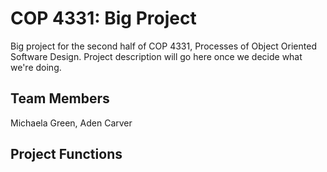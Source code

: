 # COP 4331: Big Project
Big project for the second half of COP 4331, Processes of Object Oriented Software Design. Project description will go here once we decide what we're doing.

## Team Members
Michaela Green, Aden Carver

## Project Functions
